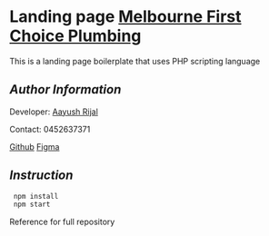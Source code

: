 # Landing page [Melbourne First Choice Plumbing](http://www.melbournefirstchoiceplumbing.com.au/)

This is a landing page boilerplate that uses PHP scripting language

## _Author Information_

Developer: [Aayush Rijal](https://www.aayushrijal.net)

Contact: 0452637371

[Github](https://github.com/aayushrijal91/melbourne_firstchoice_plumbing)
[Figma]()

## _Instruction_

```bash
 npm install
 npm start
 ```

Reference for full repository
